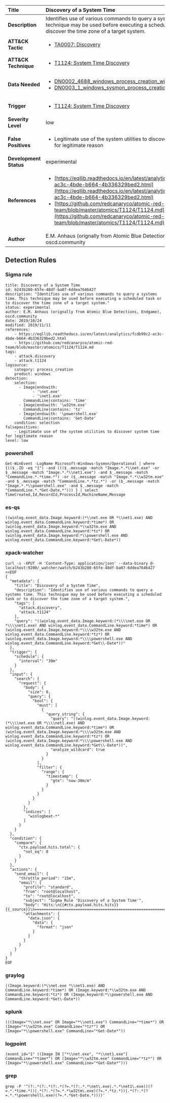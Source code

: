 | Title                    | Discovery of a System Time       |
|:-------------------------|:------------------|
| **Description**          | Identifies use of various commands to query a systems time. This technique may be used before executing a scheduled task or to discover the time zone of a target system. |
| **ATT&amp;CK Tactic**    |  <ul><li>[TA0007: Discovery](https://attack.mitre.org/tactics/TA0007)</li></ul>  |
| **ATT&amp;CK Technique** | <ul><li>[T1124: System Time Discovery](https://attack.mitre.org/techniques/T1124)</li></ul>  |
| **Data Needed**          | <ul><li>[DN0002_4688_windows_process_creation_with_commandline](../Data_Needed/DN0002_4688_windows_process_creation_with_commandline.md)</li><li>[DN0003_1_windows_sysmon_process_creation](../Data_Needed/DN0003_1_windows_sysmon_process_creation.md)</li></ul>  |
| **Trigger**              | <ul><li>[T1124: System Time Discovery](../Triggers/T1124.md)</li></ul>  |
| **Severity Level**       | low |
| **False Positives**      | <ul><li>Legitimate use of the system utilities to discover system time for legitimate reason</li></ul>  |
| **Development Status**   | experimental |
| **References**           | <ul><li>[https://eqllib.readthedocs.io/en/latest/analytics/fcdb99c2-ac3c-4bde-b664-4b336329bed2.html](https://eqllib.readthedocs.io/en/latest/analytics/fcdb99c2-ac3c-4bde-b664-4b336329bed2.html)</li><li>[https://github.com/redcanaryco/atomic-red-team/blob/master/atomics/T1124/T1124.md](https://github.com/redcanaryco/atomic-red-team/blob/master/atomics/T1124/T1124.md)</li></ul>  |
| **Author**               | E.M. Anhaus (orignally from Atomic Blue Detections, Endgame), oscd.community |


## Detection Rules

### Sigma rule

```
title: Discovery of a System Time
id: b243b280-65fe-48df-ba07-6ddea7646427
description: "Identifies use of various commands to query a systems time. This technique may be used before executing a scheduled task or to discover the time zone of a target system."
status: experimental
author: E.M. Anhaus (orignally from Atomic Blue Detections, Endgame), oscd.community
date: 2019/10/24
modified: 2019/11/11
references:
    - https://eqllib.readthedocs.io/en/latest/analytics/fcdb99c2-ac3c-4bde-b664-4b336329bed2.html
    - https://github.com/redcanaryco/atomic-red-team/blob/master/atomics/T1124/T1124.md
tags:
    - attack.discovery
    - attack.t1124
logsource:
    category: process_creation
    product: windows
detection:
    selection:
      - Image|endswith: 
            - '\net.exe'
            - '\net1.exe'
        CommandLine|contains: 'time'
      - Image|endswith: '\w32tm.exe'
        CommandLine|contains: 'tz'
      - Image|endswith: '\powershell.exe'
        CommandLine|contains: 'Get-Date'
    condition: selection
falsepositives:
    - Legitimate use of the system utilities to discover system time for legitimate reason
level: low

```





### powershell
    
```
Get-WinEvent -LogName Microsoft-Windows-Sysmon/Operational | where {(($_.ID -eq "1") -and ((($_.message -match "Image.*.*\\net.exe" -or $_.message -match "Image.*.*\\net1.exe") -and $_.message -match "CommandLine.*.*time.*") -or ($_.message -match "Image.*.*\\w32tm.exe" -and $_.message -match "CommandLine.*.*tz.*") -or ($_.message -match "Image.*.*\\powershell.exe" -and $_.message -match "CommandLine.*.*Get-Date.*"))) } | select TimeCreated,Id,RecordId,ProcessId,MachineName,Message
```


### es-qs
    
```
((winlog.event_data.Image.keyword:(*\\net.exe OR *\\net1.exe) AND winlog.event_data.CommandLine.keyword:*time*) OR (winlog.event_data.Image.keyword:*\\w32tm.exe AND winlog.event_data.CommandLine.keyword:*tz*) OR (winlog.event_data.Image.keyword:*\\powershell.exe AND winlog.event_data.CommandLine.keyword:*Get\-Date*))
```


### xpack-watcher
    
```
curl -s -XPUT -H 'Content-Type: application/json' --data-binary @- localhost:9200/_watcher/watch/b243b280-65fe-48df-ba07-6ddea7646427 <<EOF
{
  "metadata": {
    "title": "Discovery of a System Time",
    "description": "Identifies use of various commands to query a systems time. This technique may be used before executing a scheduled task or to discover the time zone of a target system.",
    "tags": [
      "attack.discovery",
      "attack.t1124"
    ],
    "query": "((winlog.event_data.Image.keyword:(*\\\\net.exe OR *\\\\net1.exe) AND winlog.event_data.CommandLine.keyword:*time*) OR (winlog.event_data.Image.keyword:*\\\\w32tm.exe AND winlog.event_data.CommandLine.keyword:*tz*) OR (winlog.event_data.Image.keyword:*\\\\powershell.exe AND winlog.event_data.CommandLine.keyword:*Get\\-Date*))"
  },
  "trigger": {
    "schedule": {
      "interval": "30m"
    }
  },
  "input": {
    "search": {
      "request": {
        "body": {
          "size": 0,
          "query": {
            "bool": {
              "must": [
                {
                  "query_string": {
                    "query": "((winlog.event_data.Image.keyword:(*\\\\net.exe OR *\\\\net1.exe) AND winlog.event_data.CommandLine.keyword:*time*) OR (winlog.event_data.Image.keyword:*\\\\w32tm.exe AND winlog.event_data.CommandLine.keyword:*tz*) OR (winlog.event_data.Image.keyword:*\\\\powershell.exe AND winlog.event_data.CommandLine.keyword:*Get\\-Date*))",
                    "analyze_wildcard": true
                  }
                }
              ],
              "filter": {
                "range": {
                  "timestamp": {
                    "gte": "now-30m/m"
                  }
                }
              }
            }
          }
        },
        "indices": [
          "winlogbeat-*"
        ]
      }
    }
  },
  "condition": {
    "compare": {
      "ctx.payload.hits.total": {
        "not_eq": 0
      }
    }
  },
  "actions": {
    "send_email": {
      "throttle_period": "15m",
      "email": {
        "profile": "standard",
        "from": "root@localhost",
        "to": "root@localhost",
        "subject": "Sigma Rule 'Discovery of a System Time'",
        "body": "Hits:\n{{#ctx.payload.hits.hits}}{{_source}}\n================================================================================\n{{/ctx.payload.hits.hits}}",
        "attachments": {
          "data.json": {
            "data": {
              "format": "json"
            }
          }
        }
      }
    }
  }
}
EOF

```


### graylog
    
```
((Image.keyword:(*\\net.exe *\\net1.exe) AND CommandLine.keyword:*time*) OR (Image.keyword:*\\w32tm.exe AND CommandLine.keyword:*tz*) OR (Image.keyword:*\\powershell.exe AND CommandLine.keyword:*Get\-Date*))
```


### splunk
    
```
(((Image="*\\net.exe" OR Image="*\\net1.exe") CommandLine="*time*") OR (Image="*\\w32tm.exe" CommandLine="*tz*") OR (Image="*\\powershell.exe" CommandLine="*Get-Date*"))
```


### logpoint
    
```
(event_id="1" ((Image IN ["*\\net.exe", "*\\net1.exe"] CommandLine="*time*") OR (Image="*\\w32tm.exe" CommandLine="*tz*") OR (Image="*\\powershell.exe" CommandLine="*Get-Date*")))
```


### grep
    
```
grep -P '^(?:.*(?:.*(?:.*(?=.*(?:.*.*\net\.exe|.*.*\net1\.exe))(?=.*.*time.*))|.*(?:.*(?=.*.*\w32tm\.exe)(?=.*.*tz.*))|.*(?:.*(?=.*.*\powershell\.exe)(?=.*.*Get-Date.*))))'
```



